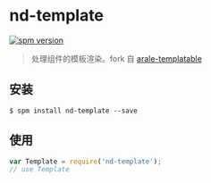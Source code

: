 # nd-template

[![spm version](http://spm.crossjs.com/badge/nd-template)](http://spm.crossjs.com/package/nd-template)

> 处理组件的模板渲染。fork 自 [arale-templatable](https://github.com/aralejs/templatable)

## 安装

```
$ spm install nd-template --save
```

## 使用

```js
var Template = require('nd-template');
// use Template
```
